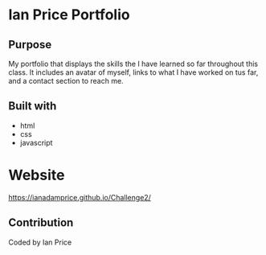 # Ian Price Portfolio

## Purpose
My portfolio that displays the skills the I have learned so far throughout this class. It includes an avatar of myself, links to what I have worked on tus far, and a contact section to reach me.

## Built with
* html
* css
* javascript

# Website
https://ianadamprice.github.io/Challenge2/

## Contribution
Coded by Ian Price
